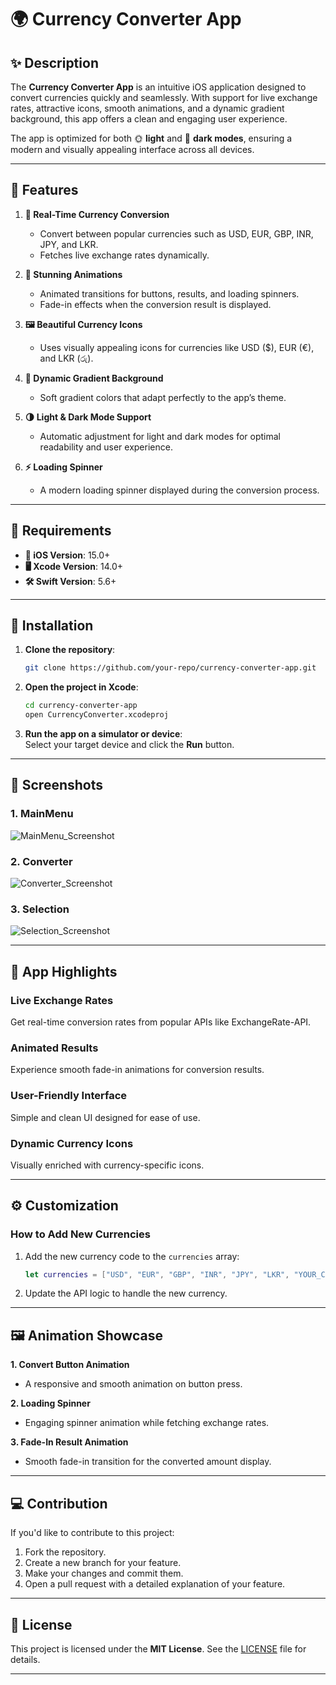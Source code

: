 
# 🌍 Currency Converter App

## ✨ Description

The **Currency Converter App** is an intuitive iOS application designed to convert currencies quickly and seamlessly. With support for live exchange rates, attractive icons, smooth animations, and a dynamic gradient background, this app offers a clean and engaging user experience.

The app is optimized for both 🌞 **light** and 🌙 **dark modes**, ensuring a modern and visually appealing interface across all devices.

---

## 🌟 Features

1. **💱 Real-Time Currency Conversion**  
   - Convert between popular currencies such as USD, EUR, GBP, INR, JPY, and LKR.  
   - Fetches live exchange rates dynamically.

2. **🎨 Stunning Animations**  
   - Animated transitions for buttons, results, and loading spinners.  
   - Fade-in effects when the conversion result is displayed.

3. **🖼️ Beautiful Currency Icons**  
   - Uses visually appealing icons for currencies like USD ($), EUR (€), and LKR (රු).  

4. **🌈 Dynamic Gradient Background**  
   - Soft gradient colors that adapt perfectly to the app’s theme.

5. **🌗 Light & Dark Mode Support**  
   - Automatic adjustment for light and dark modes for optimal readability and user experience.

6. **⚡ Loading Spinner**  
   - A modern loading spinner displayed during the conversion process.

---

## 🔧 Requirements

- **📱 iOS Version**: 15.0+  
- **🖥️ Xcode Version**: 14.0+  
- **🛠️ Swift Version**: 5.6+  

---

## 🚀 Installation

1. **Clone the repository**:  
   ```bash
   git clone https://github.com/your-repo/currency-converter-app.git
   ```

2. **Open the project in Xcode**:  
   ```bash
   cd currency-converter-app
   open CurrencyConverter.xcodeproj
   ```

3. **Run the app on a simulator or device**:  
   Select your target device and click the **Run** button.

---

## 📸 Screenshots

### 1.  MainMenu  
![MainMenu_Screenshot](main.png)

### 2. Converter
![Converter_Screenshot](con.png)

### 3. Selection
![Selection_Screenshot](sel.png)

---

## 🌈 App Highlights

### **Live Exchange Rates**  
Get real-time conversion rates from popular APIs like ExchangeRate-API.

### **Animated Results**  
Experience smooth fade-in animations for conversion results.

### **User-Friendly Interface**  
Simple and clean UI designed for ease of use.

### **Dynamic Currency Icons**  
Visually enriched with currency-specific icons.

---

## ⚙️ Customization

### How to Add New Currencies  
1. Add the new currency code to the `currencies` array:
   ```swift
   let currencies = ["USD", "EUR", "GBP", "INR", "JPY", "LKR", "YOUR_CURRENCY_CODE"]
   ```

2. Update the API logic to handle the new currency.

---

## 🖼️ Animation Showcase

**1. Convert Button Animation**  
- A responsive and smooth animation on button press.

**2. Loading Spinner**  
- Engaging spinner animation while fetching exchange rates.

**3. Fade-In Result Animation**  
- Smooth fade-in transition for the converted amount display.

---

## 💻 Contribution

If you'd like to contribute to this project:  
1. Fork the repository.  
2. Create a new branch for your feature.  
3. Make your changes and commit them.  
4. Open a pull request with a detailed explanation of your feature.

---

## 📄 License

This project is licensed under the **MIT License**. See the [LICENSE]([Apptora](https://apptora.online/)) file for details.

---
